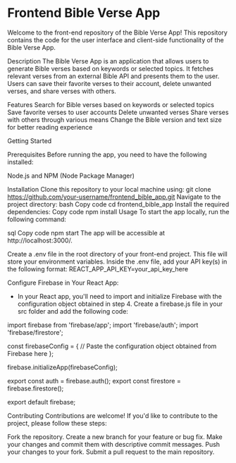 # Frontend Bible Verse App
Welcome to the front-end repository of the Bible Verse App! This repository contains the code for the user interface and client-side functionality of the Bible Verse App.

Description
The Bible Verse App is an application that allows users to generate Bible verses based on keywords or selected topics. It fetches relevant verses from an external Bible API and presents them to the user. Users can save their favorite verses to their account, delete unwanted verses, and share verses with others.

Features
Search for Bible verses based on keywords or selected topics
Save favorite verses to user accounts
Delete unwanted verses
Share verses with others through various means
Change the Bible version and text size for better reading experience

Getting Started

Prerequisites
Before running the app, you need to have the following installed:

Node.js and NPM (Node Package Manager)

Installation
Clone this repository to your local machine using:
git clone https://github.com/your-username/frontend_bible_app.git
Navigate to the project directory:
bash
Copy code
cd frontend_bible_app
Install the required dependencies:
Copy code
npm install
Usage
To start the app locally, run the following command:

sql
Copy code
npm start
The app will be accessible at http://localhost:3000/.

Create a .env file in the root directory of your front-end project. This file will store your environment variables.
Inside the .env file, add your API key(s) in the following format:
REACT_APP_API_KEY=your_api_key_here

Configure Firebase in Your React App:
- In your React app, you'll need to import and initialize Firebase with the configuration object obtained in step 4. Create a firebase.js file in your src folder and add the following code:

import firebase from 'firebase/app';
import 'firebase/auth';
import 'firebase/firestore';

const firebaseConfig = {
  // Paste the configuration object obtained from Firebase here
};

firebase.initializeApp(firebaseConfig);

export const auth = firebase.auth();
export const firestore = firebase.firestore();

export default firebase;


Contributing
Contributions are welcome! If you'd like to contribute to the project, please follow these steps:

Fork the repository.
Create a new branch for your feature or bug fix.
Make your changes and commit them with descriptive commit messages.
Push your changes to your fork.
Submit a pull request to the main repository.

